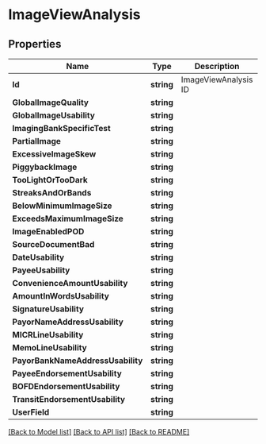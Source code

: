 # ImageViewAnalysis

## Properties
Name | Type | Description | Notes
------------ | ------------- | ------------- | -------------
**Id** | **string** | ImageViewAnalysis ID | [optional] 
**GlobalImageQuality** | **string** |  | [optional] 
**GlobalImageUsability** | **string** |  | [optional] 
**ImagingBankSpecificTest** | **string** |  | [optional] 
**PartialImage** | **string** |  | [optional] 
**ExcessiveImageSkew** | **string** |  | [optional] 
**PiggybackImage** | **string** |  | [optional] 
**TooLightOrTooDark** | **string** |  | [optional] 
**StreaksAndOrBands** | **string** |  | [optional] 
**BelowMinimumImageSize** | **string** |  | [optional] 
**ExceedsMaximumImageSize** | **string** |  | [optional] 
**ImageEnabledPOD** | **string** |  | [optional] 
**SourceDocumentBad** | **string** |  | [optional] 
**DateUsability** | **string** |  | [optional] 
**PayeeUsability** | **string** |  | [optional] 
**ConvenienceAmountUsability** | **string** |  | [optional] 
**AmountInWordsUsability** | **string** |  | [optional] 
**SignatureUsability** | **string** |  | [optional] 
**PayorNameAddressUsability** | **string** |  | [optional] 
**MICRLineUsability** | **string** |  | [optional] 
**MemoLineUsability** | **string** |  | [optional] 
**PayorBankNameAddressUsability** | **string** |  | [optional] 
**PayeeEndorsementUsability** | **string** |  | [optional] 
**BOFDEndorsementUsability** | **string** |  | [optional] 
**TransitEndorsementUsability** | **string** |  | [optional] 
**UserField** | **string** |  | [optional] 

[[Back to Model list]](../README.md#documentation-for-models) [[Back to API list]](../README.md#documentation-for-api-endpoints) [[Back to README]](../README.md)



